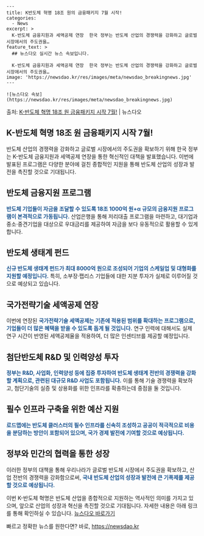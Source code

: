     ---
    title: K반도체 혁명 18조 원의 금융패키지 7월 시작!
    categories:
      - News
    excerpt: >
      K-반도체 금융지원과 세액공제 연장  한국 정부는 반도체 산업의 경쟁력을 강화하고 글로벌 시장에서의 주도권을…
    feature_text: >
      ## 뉴스다오 실시간 뉴스 속보입니다.
    
      K-반도체 금융지원과 세액공제 연장  한국 정부는 반도체 산업의 경쟁력을 강화하고 글로벌 시장에서의 주도권을…
    image: 'https://newsdao.kr/res/images/meta/newsdao_breakingnews.jpg'
    ---
    
    ![뉴스다오 속보](https://newsdao.kr/res/images/meta/newsdao_breakingnews.jpg)

<p>출처: <a href="https://newsdao.kr/4440" rel="dofollow">K-반도체 혁명 18조 원 금융패키지 시작 7월!</a> | 뉴스다오</p>

<h2 data-ke-size="size26">K-반도체 혁명 18조 원 금융패키지 시작 7월!</h2>
반도체 산업의 경쟁력을 강화하고 글로벌 시장에서의 주도권을 확보하기 위해 한국 정부는 K-반도체 금융지원과 세액공제 연장을 통한 혁신적인 대책을 발표했습니다. 이번에 발표된 프로그램은 다양한 분야에 걸친 종합적인 지원을 통해 반도체 산업의 성장과 발전을 촉진할 것으로 기대됩니다.

<p data-ke-size="size16"></p>

<h2 data-ke-size="size24">반도체 금융지원 프로그램</h2>
<b><span style="color: #1a5490;">반도체 기업들이 자금을 조달할 수 있도록 18조 1000억 원+α 규모의 금융지원 프로그램이 본격적으로 가동됩니다.</span></b> 산업은행을 통해 저리대출 프로그램을 마련하고, 대기업과 중소·중견기업을 대상으로 우대금리를 제공하여 자금을 보다 유동적으로 활용할 수 있게 합니다.

<p data-ke-size="size16"></p>

<h2 data-ke-size="size24">반도체 생태계 펀드</h2>
<b><span style="color: #1a5490;">신규 반도체 생태계 펀드가 최대 8000억 원으로 조성되어 기업의 스케일업 및 대형화를 지원할 예정입니다.</span></b> 특히, 소부장·팹리스 기업들에 대한 지분 투자가 실제로 이루어질 것으로 예상되고 있습니다.

<p data-ke-size="size16"></p>

<h2 data-ke-size="size24">국가전략기술 세액공제 연장</h2>
이번에 연장된 <b><span style="color: #1a5490;">국가전략기술 세액공제는 기존에 적용된 범위를 확대하는 프로그램으로, 기업들이 더 많은 혜택을 받을 수 있도록 돕게 될 것입니다.</span></b> 연구 인력에 대해서도 실제 연구 시간이 반영된 세액공제율을 적용하여, 더 많은 인센티브를 제공할 예정입니다.

<p data-ke-size="size16"></p>

<h2 data-ke-size="size24">첨단반도체 R&D 및 인력양성 투자</h2>
<b><span style="color: #1a5490;">정부는 R&D, 사업화, 인력양성 등에 집중 투자하여 반도체 생태계 전반의 경쟁력을 강화할 계획으로, 관련된 대규모 R&D 사업도 포함됩니다.</span></b> 이를 통해 기술 경쟁력을 확보하고, 첨단기술의 실증 및 상용화를 위한 인프라를 확충하는데 중점을 둘 것입니다.

<p data-ke-size="size16"></p>

<h2 data-ke-size="size24">필수 인프라 구축을 위한 예산 지원</h2>
<b><span style="color: #1a5490;">로드맵에는 반도체 클러스터의 필수 인프라를 신속히 조성하고 공공이 적극적으로 비용을 분담하는 방안이 포함되어 있으며, 국가 경제 발전에 기여할 것으로 예상됩니다.</span></b> 

<p data-ke-size="size16"></p>

<h2 data-ke-size="size24">정부와 민간의 협력을 통한 성장</h2>
이러한 정부의 대책을 통해 우리나라가 글로벌 반도체 시장에서 주도권을 확보하고, 산업 전반의 경쟁력을 강화함으로써, <b><span style="color: #1a5490;">국내 반도체 산업의 성장과 발전에 큰 기폭제를 제공할 것으로 예상됩니다.</span></b> 

이번 K-반도체 혁명은 반도체 산업을 종합적으로 지원하는 역사적인 의미를 가지고 있으며, 앞으로 산업의 성장과 혁신을 촉진할 것으로 기대됩니다. 자세한 내용은 아래 링크를 통해 확인하실 수 있습니다. [뉴스다오 바로가기](https://newsdao.kr/4440) 

빠르고 정확한 뉴스를 원한다면? 바로, <a href="https://newsdao.kr" rel="dofollow">https://newsdao.kr</a>


    
